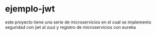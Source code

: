 # ejemplo-jwt
este proyecto tiene una serie de microservicios en el cual se implemento seguridad con jwt al zuul y registro de microservicios con eureka 
